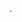 .
<!-- # Japan Trip Helper
A helper for japan trip.



## Utilities
- Weather: <a href="https://www.japan.travel/en/weather/" target="_blank">Link Here ☀️ 🌥</a>

- Coin Lockers: <a href="https://coinlocker.click/" target="_blank">Link Here 🔒</a>
  
- TabeLog 百名店: <a href="https://award.tabelog.com/hyakumeiten" target="_blank">Link Here 🍲 🍊 🫛 🥟 ☕ 🍧</a>
  
- JR West Map: <a href="https://global.trafficinfo.westjr.co.jp/tc/" target="_blank">Link Here  🗺️ </a>


## 広島  
<p align="center">
<img src="hiroshima.jpg" width="400"/>  
</p>

- Tabelog ranking: <a href="https://tabelog.com/hiroshima/rstLst/?Srt=D&SrtT=rvcn&svd=20240630&svt=1900&svps=2" target="_blank">Link Here 🍴</a>

- Hiroshima Tourist Pass: <a href="https://tw.wamazing.com/ticket/tickets/visit_hiroshima_tourist_pass" target="_blank">Link Here 🎫</a>

- Official Hiroshima Info: <a href="https://dive-hiroshima.com/tw/" target="_blank">Link Here 🔗</a>


## 倉敷  
<p align="center">
<img src="kurashiki.jpeg" width="400"/>     
</p>

- 倉敷 Tabelog Ranking: <a href="https://tabelog.com/okayama/C33202/rstLst/?Srt=D&SrtT=rvcn&svd=20240630&svt=1900&svps=2" target="_blank">Link Here 🍴</a>
  
- Tourist blog: <a href="https://journey.tw/go-kurashiki-city/" target="_blank">Link Here 📝</a>



<!-- 
## Utilities
- Weather: [Link Here ☀️ 🌥](https://www.japan.travel/en/weather/){:target="_blank"}

- Coin Lockers: [Link Here 🔒](https://coinlocker.click/){:target="_blank"}
  
- TabeLog 百名店: [Link Here 🍲 🍊 🫛 🥟 ☕ 🍧](https://award.tabelog.com/hyakumeiten){:target="_blank"}
  
- JR West Map: [Link Here  🗺️ ](https://global.trafficinfo.westjr.co.jp/tc/){:target="_blank"}


## 広島  
<p align="center">
<img src="hiroshima.jpg" width="400"/>  
</p>

- Tabelog ranking: [Link Here 🍴](https://tabelog.com/hiroshima/rstLst/?Srt=D&SrtT=rvcn&svd=20240630&svt=1900&svps=2){:target="_blank"}

- Hiroshima Tourist Pass: [Link Here 🎫](https://tw.wamazing.com/ticket/tickets/visit_hiroshima_tourist_pass){:target="_blank"}




- Official Hiroshima Info: [Link Here 🔗](https://dive-hiroshima.com/tw/){:target="_blank"}


## 倉敷  
<p align="center">
<img src="kurashiki.jpeg" width="400"/>     
</p>

- 倉敷 Tabelog Ranking: [Link Here 🍴](https://tabelog.com/okayama/C33202/rstLst/?Srt=D&SrtT=rvcn&svd=20240630&svt=1900&svps=2){:target="_blank"}
  
- Tourist blog: [Link Here 📝](https://journey.tw/go-kurashiki-city/){:target="_blank"} 



## 大阪  
<p align="center">
<img src="osaka.jpg" width="400"/>  
</p>

🚧 Under Construction! 🚧  

 -->

<!-- 
<p align="center">
<img src="flowershop.jpeg"/>  
</p>
<p align="center"> Figure 1. A nice flower shop I saw in London today. -->
